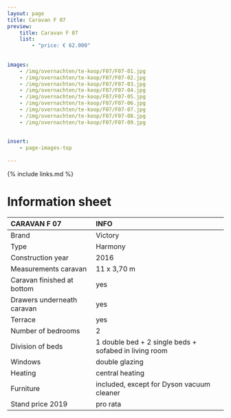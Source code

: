 ```yaml
---
layout: page
title: Caravan F 07
preview: 
    title: Caravan F 07
    list:
        - "price: € 62.000"
        
        
images:
    - /img/overnachten/te-koop/F07/F07-01.jpg
    - /img/overnachten/te-koop/F07/F07-02.jpg
    - /img/overnachten/te-koop/F07/F07-03.jpg
    - /img/overnachten/te-koop/F07/F07-04.jpg
    - /img/overnachten/te-koop/F07/F07-05.jpg
    - /img/overnachten/te-koop/F07/F07-06.jpg
    - /img/overnachten/te-koop/F07/F07-07.jpg
    - /img/overnachten/te-koop/F07/F07-08.jpg
    - /img/overnachten/te-koop/F07/F07-09.jpg
    
    
insert:
    - page-images-top
    
---
```


{% include links.md %}



# Information sheet 

CARAVAN F 07                | INFO        | 
:---------------------------|:------------|
Brand                       |Victory
Type                        |Harmony
Construction year           |2016
Measurements caravan        |11 x 3,70 m
Caravan finished at bottom  |yes
Drawers underneath caravan  |yes
Terrace                     |yes
Number of bedrooms          |2
Division of beds            |1 double bed + 2 single beds + sofabed in living room
Windows                     |double glazing
Heating                     |central heating
Furniture                   |included, except for Dyson vacuum cleaner
Stand price 2019            |pro rata
